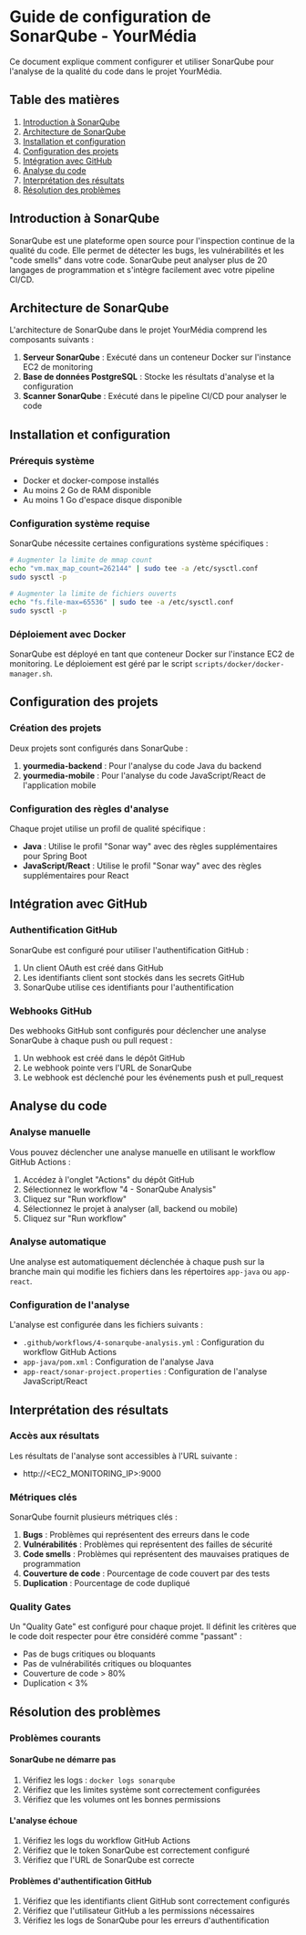 # Guide de configuration de SonarQube - YourMédia

Ce document explique comment configurer et utiliser SonarQube pour l'analyse de la qualité du code dans le projet YourMédia.

## Table des matières

1. [Introduction à SonarQube](#introduction-à-sonarqube)
2. [Architecture de SonarQube](#architecture-de-sonarqube)
3. [Installation et configuration](#installation-et-configuration)
4. [Configuration des projets](#configuration-des-projets)
5. [Intégration avec GitHub](#intégration-avec-github)
6. [Analyse du code](#analyse-du-code)
7. [Interprétation des résultats](#interprétation-des-résultats)
8. [Résolution des problèmes](#résolution-des-problèmes)

## Introduction à SonarQube

SonarQube est une plateforme open source pour l'inspection continue de la qualité du code. Elle permet de détecter les bugs, les vulnérabilités et les "code smells" dans votre code. SonarQube peut analyser plus de 20 langages de programmation et s'intègre facilement avec votre pipeline CI/CD.

## Architecture de SonarQube

L'architecture de SonarQube dans le projet YourMédia comprend les composants suivants :

1. **Serveur SonarQube** : Exécuté dans un conteneur Docker sur l'instance EC2 de monitoring
2. **Base de données PostgreSQL** : Stocke les résultats d'analyse et la configuration
3. **Scanner SonarQube** : Exécuté dans le pipeline CI/CD pour analyser le code

## Installation et configuration

### Prérequis système

- Docker et docker-compose installés
- Au moins 2 Go de RAM disponible
- Au moins 1 Go d'espace disque disponible

### Configuration système requise

SonarQube nécessite certaines configurations système spécifiques :

```bash
# Augmenter la limite de mmap count
echo "vm.max_map_count=262144" | sudo tee -a /etc/sysctl.conf
sudo sysctl -p

# Augmenter la limite de fichiers ouverts
echo "fs.file-max=65536" | sudo tee -a /etc/sysctl.conf
sudo sysctl -p
```

### Déploiement avec Docker

SonarQube est déployé en tant que conteneur Docker sur l'instance EC2 de monitoring. Le déploiement est géré par le script `scripts/docker/docker-manager.sh`.

## Configuration des projets

### Création des projets

Deux projets sont configurés dans SonarQube :

1. **yourmedia-backend** : Pour l'analyse du code Java du backend
2. **yourmedia-mobile** : Pour l'analyse du code JavaScript/React de l'application mobile

### Configuration des règles d'analyse

Chaque projet utilise un profil de qualité spécifique :

- **Java** : Utilise le profil "Sonar way" avec des règles supplémentaires pour Spring Boot
- **JavaScript/React** : Utilise le profil "Sonar way" avec des règles supplémentaires pour React

## Intégration avec GitHub

### Authentification GitHub

SonarQube est configuré pour utiliser l'authentification GitHub :

1. Un client OAuth est créé dans GitHub
2. Les identifiants client sont stockés dans les secrets GitHub
3. SonarQube utilise ces identifiants pour l'authentification

### Webhooks GitHub

Des webhooks GitHub sont configurés pour déclencher une analyse SonarQube à chaque push ou pull request :

1. Un webhook est créé dans le dépôt GitHub
2. Le webhook pointe vers l'URL de SonarQube
3. Le webhook est déclenché pour les événements push et pull_request

## Analyse du code

### Analyse manuelle

Vous pouvez déclencher une analyse manuelle en utilisant le workflow GitHub Actions :

1. Accédez à l'onglet "Actions" du dépôt GitHub
2. Sélectionnez le workflow "4 - SonarQube Analysis"
3. Cliquez sur "Run workflow"
4. Sélectionnez le projet à analyser (all, backend ou mobile)
5. Cliquez sur "Run workflow"

### Analyse automatique

Une analyse est automatiquement déclenchée à chaque push sur la branche main qui modifie les fichiers dans les répertoires `app-java` ou `app-react`.

### Configuration de l'analyse

L'analyse est configurée dans les fichiers suivants :

- `.github/workflows/4-sonarqube-analysis.yml` : Configuration du workflow GitHub Actions
- `app-java/pom.xml` : Configuration de l'analyse Java
- `app-react/sonar-project.properties` : Configuration de l'analyse JavaScript/React

## Interprétation des résultats

### Accès aux résultats

Les résultats de l'analyse sont accessibles à l'URL suivante :
- http://<EC2_MONITORING_IP>:9000

### Métriques clés

SonarQube fournit plusieurs métriques clés :

1. **Bugs** : Problèmes qui représentent des erreurs dans le code
2. **Vulnérabilités** : Problèmes qui représentent des failles de sécurité
3. **Code smells** : Problèmes qui représentent des mauvaises pratiques de programmation
4. **Couverture de code** : Pourcentage de code couvert par des tests
5. **Duplication** : Pourcentage de code dupliqué

### Quality Gates

Un "Quality Gate" est configuré pour chaque projet. Il définit les critères que le code doit respecter pour être considéré comme "passant" :

- Pas de bugs critiques ou bloquants
- Pas de vulnérabilités critiques ou bloquantes
- Couverture de code > 80%
- Duplication < 3%

## Résolution des problèmes

### Problèmes courants

#### SonarQube ne démarre pas
1. Vérifiez les logs : `docker logs sonarqube`
2. Vérifiez que les limites système sont correctement configurées
3. Vérifiez que les volumes ont les bonnes permissions

#### L'analyse échoue
1. Vérifiez les logs du workflow GitHub Actions
2. Vérifiez que le token SonarQube est correctement configuré
3. Vérifiez que l'URL de SonarQube est correcte

#### Problèmes d'authentification GitHub
1. Vérifiez que les identifiants client GitHub sont correctement configurés
2. Vérifiez que l'utilisateur GitHub a les permissions nécessaires
3. Vérifiez les logs de SonarQube pour les erreurs d'authentification
